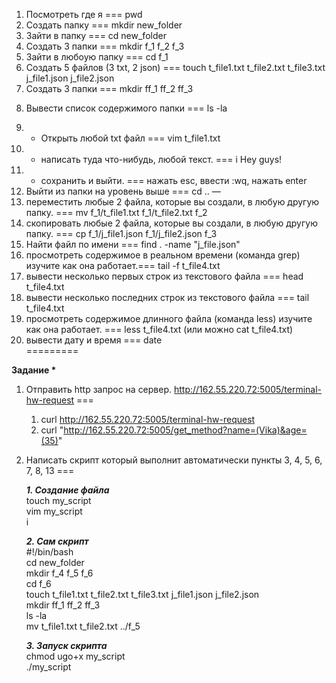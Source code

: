 1) Посмотреть где я === pwd
2) Создать папку === mkdir new_folder
3) Зайти в папку === cd new_folder
4) Создать 3 папки === mkdir f_1 f_2 f_3
5) Зайти в любоую папку === cd f_1
6) Создать 5 файлов (3 txt, 2 json) === touch t_file1.txt t_file2.txt t_file3.txt j_file1.json j_file2.json
7) Создать 3 папки === mkdir ff_1 ff_2 ff_3
8. Вывести список содержимого папки === ls -la
9) + Открыть любой txt файл === vim t_file1.txt
10) + написать туда что-нибудь, любой текст. === i Hey guys!
11) + сохранить и выйти. === нажать esc, ввести :wq, нажать enter
12) Выйти из папки на уровень выше === cd .. 
—
13) переместить любые 2 файла, которые вы создали, в любую другую папку. === mv f_1/t_file1.txt f_1/t_file2.txt f_2
14) скопировать любые 2 файла, которые вы создали, в любую другую папку. === cp f_1/j_file1.json f_1/j_file2.json f_3
15) Найти файл по имени === find . -name "j_file.json" 
16) просмотреть содержимое в реальном времени (команда grep) изучите как она работает.===  tail -f t_file4.txt
17) вывести несколько первых строк из текстового файла === head t_file4.txt
18) вывести несколько последних строк из текстового файла === tail t_file4.txt
19) просмотреть содержимое длинного файла (команда less) изучите как она работает. ===  less t_file4.txt (или можно cat t_file4.txt)
20) вывести дату и время === date  
=========

__Задание *__

1) Отправить http запрос на сервер. 
http://162.55.220.72:5005/terminal-hw-request === 

    1.  curl http://162.55.220.72:5005/terminal-hw-request
    2.  curl  "http://162.55.220.72:5005/get_method?name=(Vika)&age=(35)"

2) Написать скрипт который выполнит автоматически пункты 3, 4, 5, 6, 7, 8, 13 ===

    ___1. Создание файла___  
touch my_script  
vim my_script  
i  

    ___2. Сам скрипт___  
#!/bin/bash  
cd new_folder  
mkdir f_4 f_5 f_6  
cd f_6  
touch t_file1.txt t_file2.txt t_file3.txt j_file1.json j_file2.json  
mkdir ff_1 ff_2 ff_3  
ls -la  
mv t_file1.txt t_file2.txt ../f_5  

    ___3. Запуск скрипта___  
chmod ugo+x my_script  
./my_script  

